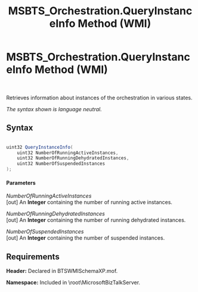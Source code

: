 ﻿---
title: MSBTS_Orchestration.QueryInstanceInfo Method (WMI)
TOCTitle: MSBTS_Orchestration.QueryInstanceInfo Method (WMI)
ms:assetid: 3e9944ca-231e-44f7-a6c4-e39cb02bf9cd
ms:mtpsurl: https://msdn.microsoft.com/library/Aa559739(v=BTS.80)
ms:contentKeyID: 51527547
ms.date: 08/30/2017
mtps_version: v=BTS.80
---

# MSBTS\_Orchestration.QueryInstanceInfo Method (WMI)

 

Retrieves information about instances of the orchestration in various states.

*The syntax shown is language neutral.*

## Syntax

```C#
  
uint32 QueryInstanceInfo(  
    uint32 NumberOfRunningActiveInstances,  
    uint32 NumberOfRunningDehydratedInstances,  
    uint32 NumberOfSuspendedInstances  
);  
```

#### Parameters

*NumberOfRunningActiveInstances*  
\[out\] An **Integer** containing the number of running active instances.

*NumberOfRunningDehydratedInstances*  
\[out\] An **Integer** containing the number of running dehydrated instances.

*NumberOfSuspendedInstances*  
\[out\] An **Integer** containing the number of suspended instances.

## Requirements

**Header:** Declared in BTSWMISchemaXP.mof.

**Namespace:** Included in \\root\\MicrosoftBizTalkServer.

